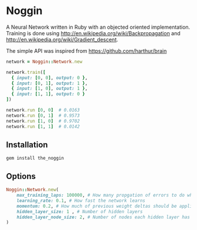 # Noggin
A Neural Network written in Ruby with an objected oriented implementation. Training is done using http://en.wikipedia.org/wiki/Backpropagation and http://en.wikipedia.org/wiki/Gradient_descent.

The simple API was inspired from https://github.com/harthur/brain


``` Ruby
network = Noggin::Network.new

network.train([
  { input: [0, 0], output: 0 },
  { input: [0, 1], output: 1 },
  { input: [1, 0], output: 1 },
  { input: [1, 1], output: 0 }
])

network.run [0, 0]  # 0.0163
network.run [0, 1]  # 0.9573
network.run [1, 0]  # 0.9702
network.run [1, 1]  # 0.0142

```

## Installation
``` gem install the_noggin ```

## Options
``` Ruby
Noggin::Network.new( 
    max_training_laps: 100000, # How many propgation of errors to do when training
    learning_rate: 0.1, # How fast the network learns
    momentum: 0.2, # How much of previous weight deltas should be applied to next delta  
    hidden_layer_size: 1 , # Number of hidden layers
    hidden_layer_node_size: 2, # Number of nodes each hidden layer has
)
```
